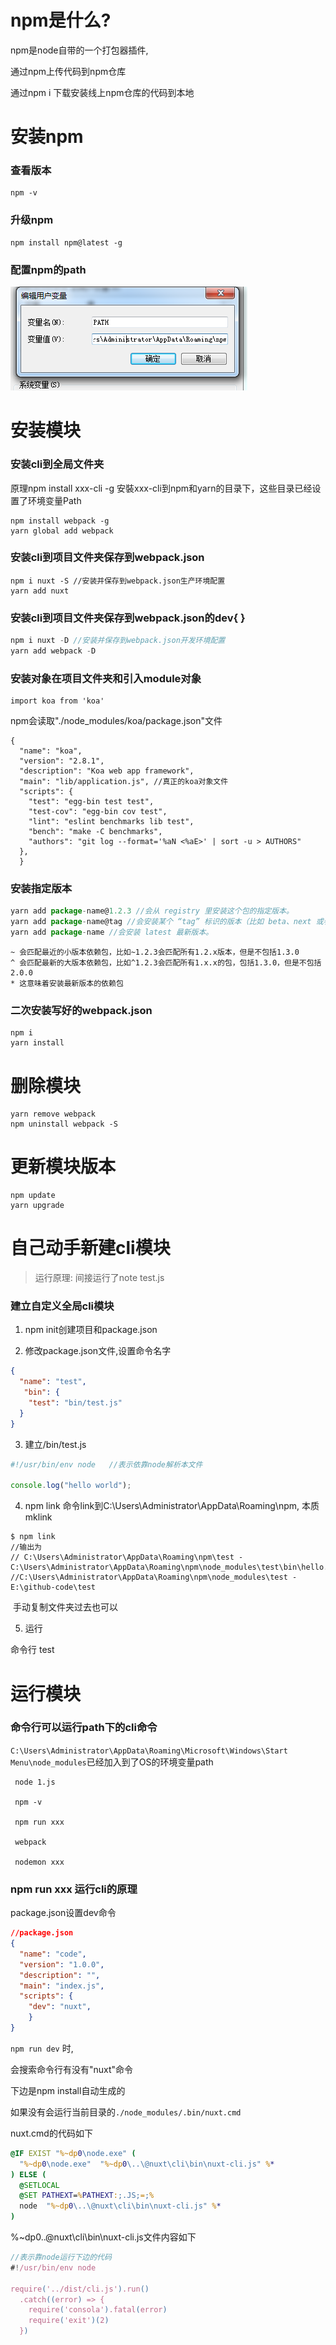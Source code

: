 # npm是什么?

npm是node自带的一个打包器插件,

通过npm上传代码到npm仓库 

通过npm i 下载安装线上npm仓库的代码到本地


# 安装npm


### 查看版本

    npm -v

### 升级npm

    npm install npm@latest -g


### 配置npm的path
![1](./img/2.png)





# 安装模块

### 安装cli到全局文件夹

 原理npm install xxx-cli -g 安裝xxx-cli到npm和yarn的目录下，这些目录已经设置了环境变量Path

```
npm install webpack -g 
yarn global add webpack 
```

### 安装cli到项目文件夹保存到webpack.json

```
npm i nuxt -S //安装并保存到webpack.json生产环境配置
yarn add nuxt 
```

### 安装cli到项目文件夹保存到webpack.json的dev{ }

```js
npm i nuxt -D //安装并保存到webpack.json开发环境配置
yarn add webpack -D
```

### 安装对象在项目文件夹和引入module对象


```
import koa from 'koa'
```
npm会读取"./node_modules/koa/package.json"文件

```
{
  "name": "koa",
  "version": "2.8.1",
  "description": "Koa web app framework",
  "main": "lib/application.js", //真正的koa对象文件
  "scripts": {
    "test": "egg-bin test test",
    "test-cov": "egg-bin cov test",
    "lint": "eslint benchmarks lib test",
    "bench": "make -C benchmarks",
    "authors": "git log --format='%aN <%aE>' | sort -u > AUTHORS"
  },
  }
```

### 安装指定版本

```js
yarn add package-name@1.2.3 //会从 registry 里安装这个包的指定版本。
yarn add package-name@tag //会安装某个 “tag” 标识的版本（比如 beta、next 或者 latest）
yarn add package-name //会安装 latest 最新版本。
```
```
~ 会匹配最近的小版本依赖包，比如~1.2.3会匹配所有1.2.x版本，但是不包括1.3.0
^ 会匹配最新的大版本依赖包，比如^1.2.3会匹配所有1.x.x的包，包括1.3.0，但是不包括2.0.0
* 这意味着安装最新版本的依赖包
```
### 二次安装写好的webpack.json

```
npm i
yarn install
```


# 删除模块

```
yarn remove webpack 
npm uninstall webpack -S 
```

# 更新模块版本
```
npm update
yarn upgrade
```

# 自己动手新建cli模块

> 运行原理: 间接运行了note test.js

### 建立自定义全局cli模块

1. npm init创建项目和package.json

2. 修改package.json文件,设置命令名字

```json
{
  "name": "test",
   "bin": {
    "test": "bin/test.js"
  }
}

```
3. 建立/bin/test.js

```js
#!/usr/bin/env node   //表示依靠node解析本文件

console.log("hello world");
```

4. npm link 命令link到C:\Users\Administrator\AppData\Roaming\npm\, 本质mklink

```
$ npm link
//输出为
// C:\Users\Administrator\AppData\Roaming\npm\test - C:\Users\Administrator\AppData\Roaming\npm\node_modules\test\bin\hello.js
//C:\Users\Administrator\AppData\Roaming\npm\node_modules\test - E:\github-code\test
```

​              手动复制文件夹过去也可以

5. 运行

命令行  test

# 运行模块

### 命令行可以运行path下的cli**命令**

`C:\Users\Administrator\AppData\Roaming\Microsoft\Windows\Start Menu\node_modules`已经加入到了OS的环境变量path

```
 node 1.js
 
 npm -v
 
 npm run xxx
 
 webpack  
 
 nodemon xxx
```

### npm run xxx 运行cli的原理

package.json设置dev命令

```json
//package.json
{
  "name": "code",
  "version": "1.0.0",
  "description": "",
  "main": "index.js",
  "scripts": {
    "dev": "nuxt",
    }
}
```

`npm run dev` 时, 

会搜索命令行有没有"nuxt"命令 

下边是npm install自动生成的

如果没有会运行当前目录的`./node_modules/.bin/nuxt.cmd`

nuxt.cmd的代码如下

```cmd
@IF EXIST "%~dp0\node.exe" (
  "%~dp0\node.exe"  "%~dp0\..\@nuxt\cli\bin\nuxt-cli.js" %*
) ELSE (
  @SETLOCAL
  @SET PATHEXT=%PATHEXT:;.JS;=;%
  node  "%~dp0\..\@nuxt\cli\bin\nuxt-cli.js" %*
)
```

%~dp0\..\@nuxt\cli\bin\nuxt-cli.js文件内容如下

```js
//表示靠node运行下边的代码
#!/usr/bin/env node

require('../dist/cli.js').run()
  .catch((error) => {
    require('consola').fatal(error)
    require('exit')(2)
  })
```


